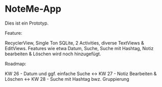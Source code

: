 # NoteMe-App 
Dies ist ein Prototyp. 

Feature:

RecyclerView, Single Ton SQLite, 2 Activities, diverse TextViews & EditViews.
Features wie etwa Datum, Suche, Suche mit Hashtag, Notiz bearbeiten & Löschen wird noch hinzugefügt.

Roadmap:

KW 26 - Datum und ggf. einfache Suche <-> KW 27 - Notiz Bearbeiten & Löschen <-> KW 28 - Suche mit Hashtag bwz. Gruppierung
